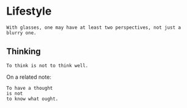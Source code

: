 # Lifestyle
```
With glasses, one may have at least two perspectives, not just a blurry one.
```

## Thinking
```
To think is not to think well.
```

On a related note:

```
To have a thought
is not
to know what ought.
```
